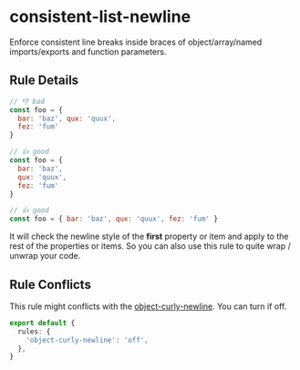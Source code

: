 # consistent-list-newline

Enforce consistent line breaks inside braces of object/array/named imports/exports and function parameters.

## Rule Details

<!-- eslint-skip -->
```js
// 👎 bad
const foo = {
  bar: 'baz', qux: 'quux',
  fez: 'fum'
}
```

<!-- eslint-skip -->
```js
// 👍 good
const foo = {
  bar: 'baz',
  qux: 'quux',
  fez: 'fum'
}

// 👍 good
const foo = { bar: 'baz', qux: 'quux', fez: 'fum' }
```

It will check the newline style of the **first** property or item and apply to the rest of the properties or items. So you can also use this rule to quite wrap / unwrap your code.

## Rule Conflicts

This rule might conflicts with the [object-curly-newline](https://eslint.org/docs/rules/object-curly-newline). You can turn if off.

```ts
export default {
  rules: {
    'object-curly-newline': 'off',
  },
}
```
